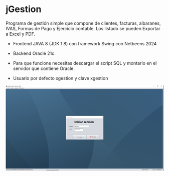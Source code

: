 # jGestion

Programa de gestión simple que compone de clientes, facturas, albaranes, IVAS, Formas de Pago y Ejercicio contable.
Los listado se pueden Exportar a Excel y PDF.

- Frontend JAVA 8 (JDK 1.8) con framework Swing con Netbeens 2024
- Backend Oracle 21c.
  

- Para que funcione necesitas descargar el script SQL y montarlo en el servidor que contiene Oracle.
- Usuario por defecto xgestion y clave xgestion
  
  
![screen short](src/mdiform/img/screenshort1.png)

